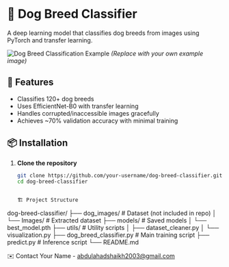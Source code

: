 # 🐶 Dog Breed Classifier

A deep learning model that classifies dog breeds from images using PyTorch and transfer learning.

![Dog Breed Classification Example](https://example.com/dog-classification-example.jpg) *(Replace with your own example image)*

## 🚀 Features
- Classifies 120+ dog breeds
- Uses EfficientNet-B0 with transfer learning
- Handles corrupted/inaccessible images gracefully
- Achieves ~70% validation accuracy with minimal training

## 📦 Installation

1. **Clone the repository**
   ```bash
   git clone https://github.com/your-username/dog-breed-classifier.git
   cd dog-breed-classifier


   🏗️ Project Structure
dog-breed-classifier/
├── dog_images/            # Dataset (not included in repo)
│   └── Images/            # Extracted dataset
├── models/                # Saved models
│   └── best_model.pth
├── utils/                 # Utility scripts
│   ├── dataset_cleaner.py
│   └── visualization.py
├── dog_breed_classifier.py # Main training script
├── predict.py             # Inference script
└── README.md

✉️ Contact
Your Name - abdulahadshaikh2003@gmail.com
